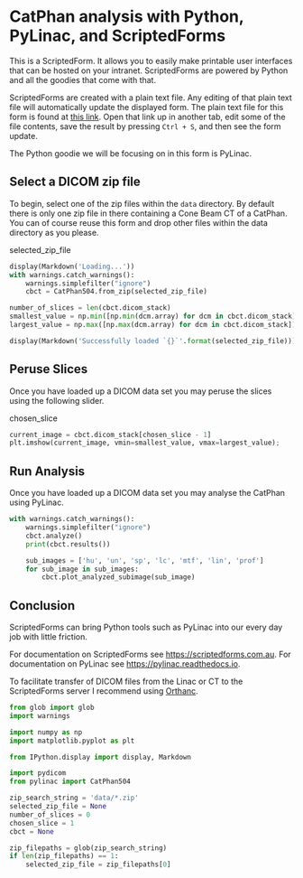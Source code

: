<!-- markdownlint-disable MD033 -->

# CatPhan analysis with Python, PyLinac, and ScriptedForms

This is a ScriptedForm. It allows you to easily make printable user interfaces that can be hosted on your intranet. ScriptedForms are powered by Python and all the goodies that come with that.

ScriptedForms are created with a plain text file. Any editing of that plain text
file will automatically update the displayed form. The plain text file for this
form is found at [this link](../../edit/pylinac.form.md). Open that link up in another tab, edit some of the file contents, save the result by pressing `Ctrl + S`, and then see the form update.

The Python goodie we will be focusing on in this form is PyLinac.

## Select a DICOM zip file

To begin, select one of the zip files within the `data` directory. By default there is only one zip file in there containing a Cone Beam CT of a CatPhan. You can of course reuse this form and drop other files within the data directory as you please.

<variable-dropdown items="zip_filepaths" label="Select the conebeam zip file">
  selected_zip_file
</variable-dropdown>

<section-button conditional="selected_zip_file" value="Load DICOM zip file">

```python
display(Markdown('Loading...'))
with warnings.catch_warnings():
    warnings.simplefilter("ignore")
    cbct = CatPhan504.from_zip(selected_zip_file)

number_of_slices = len(cbct.dicom_stack)
smallest_value = np.min([np.min(dcm.array) for dcm in cbct.dicom_stack])
largest_value = np.max([np.max(dcm.array) for dcm in cbct.dicom_stack])

display(Markdown('Successfully loaded `{}`'.format(selected_zip_file)))
```

</section-button>

## Peruse Slices

Once you have loaded up a DICOM data set you may peruse the slices using the following slider.

<section-live>

<variable-slider min="1" max="number_of_slices" label="Select a slice">
  chosen_slice
</variable-slider>

```python
current_image = cbct.dicom_stack[chosen_slice - 1]
plt.imshow(current_image, vmin=smallest_value, vmax=largest_value);
```

</section-live>

## Run Analysis

Once you have loaded up a DICOM data set you may analyse the CatPhan using PyLinac.

<section-button conditional="cbct is not None" value="Run Analysis">

```python
with warnings.catch_warnings():
    warnings.simplefilter("ignore")
    cbct.analyze()
    print(cbct.results())

    sub_images = ['hu', 'un', 'sp', 'lc', 'mtf', 'lin', 'prof']
    for sub_image in sub_images:
        cbct.plot_analyzed_subimage(sub_image)
```

</section-button>

## Conclusion

ScriptedForms can bring Python tools such as PyLinac into our every day job with little friction.

For documentation on ScriptedForms see <https://scriptedforms.com.au>. For documentation on PyLinac see <https://pylinac.readthedocs.io>.

To facilitate transfer of DICOM files from the Linac or CT to the ScriptedForms server I recommend using [Orthanc](https://www.orthanc-server.com/).

<section-start>

```python
from glob import glob
import warnings

import numpy as np
import matplotlib.pyplot as plt

from IPython.display import display, Markdown

import pydicom
from pylinac import CatPhan504

zip_search_string = 'data/*.zip'
selected_zip_file = None
number_of_slices = 0
chosen_slice = 1
cbct = None
```

</section-start>

<section-filechange onLoad paths="[zip_search_string]">

```python
zip_filepaths = glob(zip_search_string)
if len(zip_filepaths) == 1:
    selected_zip_file = zip_filepaths[0]
```

</section-filechange>